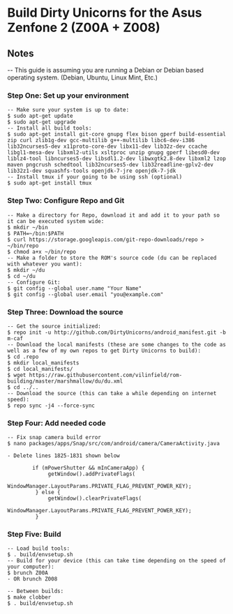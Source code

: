 # Build Dirty Unicorns for the Asus Zenfone 2 (Z00A + Z008)

## Notes

-- This guide is assuming you are running a Debian or Debian based operating system. (Debian, Ubuntu, Linux Mint, Etc.)

### Step One: Set up your environment 

```
-- Make sure your system is up to date:
$ sudo apt-get update
$ sudo apt-get upgrade
-- Install all build tools:
$ sudo apt-get install git-core gnupg flex bison gperf build-essential zip curl zlib1g-dev gcc-multilib g++-multilib libc6-dev-i386 lib32ncurses5-dev x11proto-core-dev libx11-dev lib32z-dev ccache libgl1-mesa-dev libxml2-utils xsltproc unzip gnupg gperf libesd0-dev liblz4-tool libncurses5-dev libsdl1.2-dev libwxgtk2.8-dev libxml2 lzop maven pngcrush schedtool lib32ncurses5-dev lib32readline-gplv2-dev lib32z1-dev squashfs-tools openjdk-7-jre openjdk-7-jdk
-- Install tmux if your going to be using ssh (optional)
$ sudo apt-get install tmux
```

### Step Two: Configure Repo and Git  

```
-- Make a directory for Repo, download it and add it to your path so it can be executed system wide:
$ mkdir ~/bin
$ PATH=~/bin:$PATH
$ curl https://storage.googleapis.com/git-repo-downloads/repo > ~/bin/repo
$ chmod a+x ~/bin/repo
-- Make a folder to store the ROM's source code (du can be replaced with whatever you want):
$ mkdir ~/du 
$ cd ~/du
-- Configure Git:
$ git config --global user.name "Your Name"
$ git config --global user.email "you@example.com"
```

### Step Three: Download the source 

```
-- Get the source initialized:
$ repo init -u http://github.com/DirtyUnicorns/android_manifest.git -b m-caf
-- Download the local manifests (these are some changes to the code as well as a few of my own repos to get Dirty Unicorns to build):
$ cd .repo
$ mkdir local_manifests
$ cd local_manifests/
$ wget https://raw.githubusercontent.com/vilinfield/rom-building/master/marshmallow/du/du.xml
$ cd ../..
-- Download the source (this can take a while depending on internet speed):
$ repo sync -j4 --force-sync
```

### Step Four: Add needed code

```
-- Fix snap camera build error
$ nano packages/apps/Snap/src/com/android/camera/CameraActivity.java

- Delete lines 1825-1831 shown below

        if (mPowerShutter && mInCameraApp) {
             getWindow().addPrivateFlags(
                     WindowManager.LayoutParams.PRIVATE_FLAG_PREVENT_POWER_KEY);
         } else {
             getWindow().clearPrivateFlags(
                     WindowManager.LayoutParams.PRIVATE_FLAG_PREVENT_POWER_KEY);
         }
```

### Step Five: Build

```
-- Load build tools:
$ . build/envsetup.sh
-- Build for your device (this can take time depending on the speed of your computer):
$ brunch Z00A
- OR brunch Z008
```

```
-- Between builds:
$ make clobber
$ . build/envsetup.sh
```
